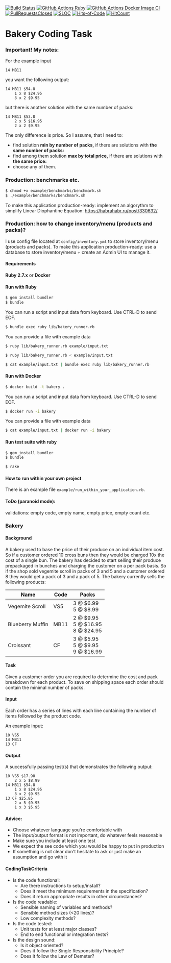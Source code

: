 [![Build Status](https://img.shields.io/travis/artkirienko/bakery-coding-task/master.svg?style=flat-square&logo=travis-ci&logoColor=orange)](https://travis-ci.org/artkirienko/bakery-coding-task)
[![GitHub Actions Ruby](https://github.com/artkirienko/bakery-coding-task/workflows/Ruby/badge.svg)](https://github.com/artkirienko/bakery-coding-task/actions)
[![GitHub Actions Docker Image CI](https://github.com/artkirienko/bakery-coding-task/workflows/Docker%20Image%20CI/badge.svg)](https://github.com/artkirienko/bakery-coding-task/actions)
[![PullRequestsClosed](https://img.shields.io/github/issues-pr-closed/artkirienko/bakery-coding-task.svg?style=flat-square)](https://github.com/artkirienko/bakery-coding-task/pulls)
[![SLOC](https://sloc.xyz/github/artkirienko/bakery-coding-task)](https://en.wikipedia.org/wiki/Source_lines_of_code)
[![Hits-of-Code](https://hitsofcode.com/github/artkirienko/bakery-coding-task)](https://hitsofcode.com)
[![HitCount](http://hits.dwyl.io/artkirienko/bakery-coding-task.svg)](http://hits.dwyl.io/artkirienko/bakery-coding-task)

# Bakery Coding Task

### Important! My notes:

For the example input

```
14 MB11
```

you want the following output:

```
14 MB11 $54.8
    1 x 8 $24.95
    3 x 2 $9.95
```

but there is another solution with the same number of packs:

```
14 MB11 $53.8
    2 x 5 $16.95
    2 x 2 $9.95
```

The only difference is price. So I assume, that I need to:
* find solution **min by number of packs,** if there are solutions with **the same number of packs:**
* find among them solution **max by total price,** if there are solutions with **the same price:**
* choose any of them.

### Production: benchmarks etc.

```bash
$ chmod +x example/benchmarks/benchmark.sh
$ ./example/benchmarks/benchmark.sh
```

To make this application production-ready: implement an algorythm to simplify Linear Diophantine Equation:
https://habrahabr.ru/post/330632/

### Production: how to change inventory/menu (products and packs)?

I use config file located at `config/inventory.yml` to store inventory/menu (products and packs).
To make this application production-ready: use a database to store inventory/menu + create an Admin UI to manage it.

#### Requirements

**Ruby 2.7.x** or **Docker**

#### Run with Ruby

```bash
$ gem install bundler
$ bundle
```

You can run a script and input data from keyboard. Use CTRL-D to send EOF.

```bash
$ bundle exec ruby lib/bakery_runner.rb
```

You can provide a file with example data

```bash
$ ruby lib/bakery_runner.rb example/input.txt
```

```bash
$ ruby lib/bakery_runner.rb < example/input.txt
```

```bash
$ cat example/input.txt | bundle exec ruby lib/bakery_runner.rb
```

#### Run with Docker

```bash
$ docker build -t bakery .
```

You can run a script and input data from keyboard. Use CTRL-D to send EOF.

```bash
$ docker run -i bakery
```

You can provide a file with example data

```bash
$ cat example/input.txt | docker run -i bakery
```

#### Run test suite with ruby

```bash
$ gem install bundler
$ bundle
```

```bash
$ rake
```

#### How to run within your own project

There is an example file `example/run_within_your_application.rb`.

#### ToDo (paranoid mode):

validations:
empty code, empty name, empty price, empty count etc.

### Bakery

#### Background

A bakery used to base the price of their produce on an individual item cost. So if a customer ordered 10 cross buns then they would be charged 10x the cost of a single bun. The bakery has decided to start selling their produce prepackaged in bunches and charging the customer on a per pack basis. So if the shop sold vegemite scroll in packs of 3 and 5 and a customer ordered 8 they would get a pack of 3 and a pack of 5. The bakery currently sells the following products:

| Name             | Code | Packs |
| ---------------- | ---- | ------------------------------------- |
| Vegemite Scroll  | VS5  | 3 @ $6.99<br>5 @ $8.99                |
| Blueberry Muffin | MB11 | 2 @ $9.95<br>5 @ $16.95<br>8 @ $24.95 |
| Croissant        | CF   | 3 @ $5.95<br>5 @ $9.95<br>9 @ $16.99  |

#### Task

Given a customer order you are required to determine the cost and pack breakdown for each product. To save on shipping space each order should contain the minimal number of packs.

#### Input

Each order has a series of lines with each line containing the number of items followed by the product code.

An example input:

```
10 VS5
14 MB11
13 CF
```

#### Output

A successfully passing test(s) that demonstrates the following output:

```
10 VS5 $17.98
    2 x 5 $8.99
14 MB11 $54.8
    1 x 8 $24.95
    3 x 2 $9.95
13 CF $25.85
    2 x 5 $9.95
    1 x 3 $5.95
```

#### Advice:

* Choose whatever language you're comfortable with
* The input/output format is not important, do whatever feels reasonable
* Make sure you include at least one test
* We expect the see code which you would be happy to put in production
* If something is not clear don't hesitate to ask or just make an assumption and go with it

#### CodingTaskCriteria

* Is the code functional:
  * Are there instructions to setup/install?
  * Does it meet the minimum requirements in the specification?
  * Does it return appropriate results in other circumstances?
* Is the code readable:
  * Sensible naming of variables and methods?
  * Sensible method sizes (<20 lines)?
  * Low complexity methods?
* Is the code tested:
  * Unit tests for at least major classes?
  * End to end functional or integration tests?
* Is the design sound:
  * Is it object oriented?
  * Does it follow the Single Responsibility Principle?
  * Does it follow the Law of Demeter?
